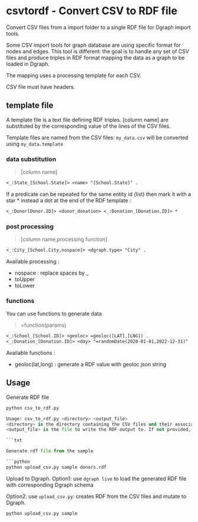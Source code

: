 # csvtordf - Convert CSV to RDF file

Convert CSV files from a import folder to a single RDF file for Dgraph import tools.

Some CSV import tools for graph database are using specific format for nodes and edges.
This tool is different: the goal is to handle any set of CSV files and produce triples in RDF format mapping the data as a graph to be loaded in Dgraph.

The mapping uses a processing template for each CSV.

CSV file must have headers.

## template file

A template file is a text file defining RDF triples.
[column name] are substituted by the corresponding value of the lines of the CSV files.

Template files are named from the CSV files:
`my_data.csv` will be converted using `my_data.template`

### data substitution

> [column name]

```txt
<_:State_[School.State]> <name> "[School.State]" .

```

If a predicate can be repeated for the same entity id (list) then mark it with a star \* instead a dot at the end of the RDF template :

```txt
<_:Donor[Donor.ID]> <donor_donation> <_:Donation_[Donation.ID]> *
```

### post processing

> [column name,processing function]

```txt
<_:City_[School.City,nospace]> <dgraph.type> "City" .
```

Available processing :

- nospace : replace spaces by \_
- toUpper
- toLower

### functions

You can use functions to generate data

> =function(params)

```txt
<_:School_[School.ID]> <geoloc> =geoloc([LAT],[LNG]) .
<_:Donation_[Donation.ID]> <day> "=randomDate(2020-01-01,2022-12-31)" .
```

Available functions :

- geoloc(lat,long) : generate a RDF value with geoloc json string

## Usage

Generate RDF file

````python
python csv_to_rdf.py

Usage: csv_to_rdf.py <directory> <output_file>
<directory> is the directory containing the CSV files and their associated templates
<output_file> is the file to write the RDF output to. If not provided, the output will be written to stdout

```txt

Generate rdf file from the sample

```python
python upload_csv.py sample donors.rdf
````

Upload to Dgraph.
Option1: use `dgraph live` to load the generated RDF file with corresponding Dgraph schema

Option2: use `upload_csv.py`: creates RDF from the CSV files and mutate to Dgraph.

```python
python upload_csv.py sample

```
